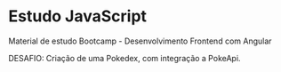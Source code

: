 # Estudo JavaScript
 Material de estudo Bootcamp - Desenvolvimento Frontend com Angular

 DESAFIO:
 Criação de uma Pokedex, com integração a PokeApi.
